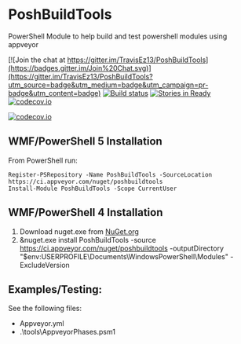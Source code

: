 # PoshBuildTools

PowerShell Module to help build and test powershell modules using appveyor

[![Join the chat at https://gitter.im/TravisEz13/PoshBuildTools](https://badges.gitter.im/Join%20Chat.svg)](https://gitter.im/TravisEz13/PoshBuildTools?utm_source=badge&utm_medium=badge&utm_campaign=pr-badge&utm_content=badge)
[![Build status](https://ci.appveyor.com/api/projects/status/l10954k5u06bctie/branch/master?svg=true)](https://ci.appveyor.com/project/TravisEz13/poshbuildtools/branch/master)
[![Stories in Ready](https://badge.waffle.io/TravisEz13/ConvertToHtml.png?label=ready&title=Ready)](https://waffle.io/TravisEz13/ConvertToHtml)
[![codecov.io](http://codecov.io/github/TravisEz13/PoshBuildTools/coverage.svg?branch=master)](http://codecov.io/github/TravisEz13/PoshBuildTools?branch=master)

[![codecov.io](http://codecov.io/github/TravisEz13/PoshBuildTools/branch.svg?branch=master)](http://codecov.io/github/TravisEz13/PoshBuildTools?branch=master)

WMF/PowerShell 5 Installation
--------------------------------
From PowerShell run:

	Register-PSRepository -Name PoshBuildTools -SourceLocation https://ci.appveyor.com/nuget/poshbuildtools
	Install-Module PoshBuildTools -Scope CurrentUser

WMF/PowerShell 4 Installation
-----------------------------
 1. Download nuget.exe from [NuGet.org](https://nuget.org/nuget.exe) 
 2. &nuget.exe install PoshBuildTools -source https://ci.appveyor.com/nuget/poshbuildtools -outputDirectory "$env:USERPROFILE\Documents\WindowsPowerShell\Modules\" -ExcludeVersion

Examples/Testing:
-----------------

See the following files:

* Appveyor.yml
* .\tools\AppveyorPhases.psm1
